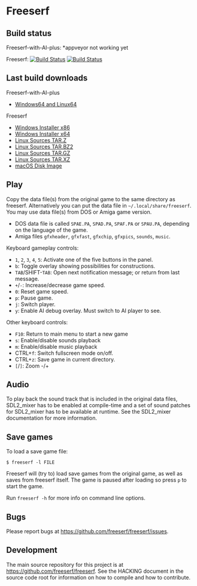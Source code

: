 Freeserf
========

Build status
------------
Freeserf-with-AI-plus:
*appveyor not working yet
  
Freeserf:
[![Build Status](https://travis-ci.org/freeserf/freeserf.svg?branch=master)](https://travis-ci.org/freeserf/freeserf)
[![Build Status](https://ci.appveyor.com/api/projects/status/github/freeserf/freeserf?branch=master&svg=true)](https://ci.appveyor.com/project/jonls/freeserf)

Last build downloads
--------------------
Freeserf-with-AI-plus
* [Windows64 and Linux64](https://github.com/tlongstretch/freeserf-with-AI-plus-binaries)

Freeserf
* [Windows Installer x86](https://ci.appveyor.com/api/projects/jonls/freeserf/artifacts/FreeSerf-x86-Release.exe?branch=master&pr=false&job=Configuration%3A%20Release%3B%20Platform%3A%20x86)
* [Windows Installer x64](https://ci.appveyor.com/api/projects/jonls/freeserf/artifacts/FreeSerf-x64-Release.exe?branch=master&pr=false&job=Configuration%3A%20Release%3B%20Platform%3A%20x64)
* [Linux Sources TAR.Z](https://s3.amazonaws.com/freeserf/freeserf/freeserf/master/FreeSerf.tar.Z)
* [Linux Sources TAR.BZ2](https://s3.amazonaws.com/freeserf/freeserf/freeserf/master/FreeSerf.tar.bz2)
* [Linux Sources TAR.GZ](https://s3.amazonaws.com/freeserf/freeserf/freeserf/master/FreeSerf.tar.gz)
* [Linux Sources TAR.XZ](https://s3.amazonaws.com/freeserf/freeserf/freeserf/master/FreeSerf.tar.xz)
* [macOS Disk Image](https://s3.amazonaws.com/freeserf/freeserf/freeserf/master/FreeSerf.dmg)

Play
------
Copy the data file(s) from the original game to the same directory as freeserf. Alternatively you can put the data file in `~/.local/share/freeserf`. You may use data file(s) from DOS or Amiga game version.

* DOS data file is called `SPAE.PA`, `SPAD.PA`, `SPAF.PA` or `SPAU.PA`, depending on the language of the game.
* Amiga files `gfxheader`, `gfxfast`, `gfxchip`, `gfxpics`, `sounds`, `music`.

Keyboard gameplay controls:

* `1`, `2`, `3`, `4`, `5`: Activate one of the five buttons in the panel.
* `b`: Toggle overlay showing possibilities for constructions.
* `TAB`/SHIFT-`TAB`: Open next notification message; or return from last message.
* `+`/`-`: Increase/decrease game speed.
* `0`: Reset game speed.
* `p`: Pause game.
* `j`: Switch player.
* `y`: Enable AI debug overlay.  Must switch to AI player to see.

Other keyboard controls:

* `F10`: Return to main menu to start a new game
* `s`: Enable/disable sounds playback
* `m`: Enable/disable music playback
* CTRL+`f`: Switch fullscreen mode on/off.
* CTRL+`z`: Save game in current directory.
* `[`/`]`: Zoom -/+


Audio
-----

To play back the sound track that is included in the original data files,
SDL2_mixer has to be enabled at compile-time and a set of sound patches
for SDL2_mixer has to be available at runtime. See the SDL2_mixer
documentation for more information.


Save games
----------
To load a save game file:

`$ freeserf -l FILE`

Freeserf will (try to) load save games from the original game, as well as saves from freeserf itself.
The game is paused after loading so press `p` to start the game.

Run `freeserf -h` for more info on command line options.


Bugs
----
Please report bugs at <https://github.com/freeserf/freeserf/issues>.


Development
-----------
The main source repository for this project is at <https://github.com/freeserf/freeserf>. See the HACKING document in the source code root for information on how to compile and how to contribute.
